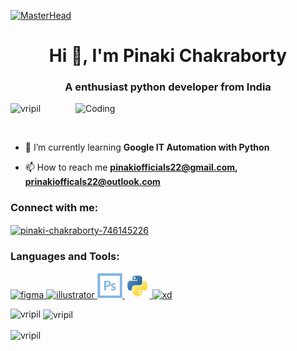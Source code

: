 [![MasterHead](https://mir-s3-cdn-cf.behance.net/project_modules/fs/54b6c068097599.5b50bca476b9b.gif)](https://github.com/VripiL)

<h1 align="center">Hi 👋, I'm Pinaki Chakraborty</h1>

<h3 align="center">A enthusiast python developer from India</h3>
<img align="right" alt="Coding" width="400" src="https://miro.medium.com/max/1400/1*vJjJ3Mdok6Rvxx85IIRqBQ.gif">


<p align="left"> <img src="https://komarev.com/ghpvc/?username=vripil&label=Profile%20views&color=0e75b6&style=flat" alt="vripil" /> </p>


<p align="left"> <a href="https://twitter.com/" target="blank"><img src="https://img.shields.io/twitter/follow/?logo=twitter&style=for-the-badge" alt="" /></a> </p>


- 🌱 I’m currently learning **Google IT Automation with Python**


- 📫 How to reach me **pinakiofficials22@gmail.com, prinakiofficals22@outlook.com**


<h3 align="left">Connect with me:</h3>

<p align="left">

<a href="https://linkedin.com/in/pinaki-chakraborty-746145226" target="blank"><img align="center" src="https://raw.githubusercontent.com/rahuldkjain/github-profile-readme-generator/master/src/images/icons/Social/linked-in-alt.svg" alt="pinaki-chakraborty-746145226" height="30" width="40" /></a>

</p>


<h3 align="left">Languages and Tools:</h3>

<p align="left"> <a href="https://www.figma.com/" target="_blank" rel="noreferrer"> <img src="https://www.vectorlogo.zone/logos/figma/figma-icon.svg" alt="figma" width="40" height="40"/> </a> <a href="https://www.adobe.com/in/products/illustrator.html" target="_blank" rel="noreferrer"> <img src="https://www.vectorlogo.zone/logos/adobe_illustrator/adobe_illustrator-icon.svg" alt="illustrator" width="40" height="40"/> </a> <a href="https://www.photoshop.com/en" target="_blank" rel="noreferrer"> <img src="https://raw.githubusercontent.com/devicons/devicon/master/icons/photoshop/photoshop-line.svg" alt="photoshop" width="40" height="40"/> </a> <a href="https://www.python.org" target="_blank" rel="noreferrer"> <img src="https://raw.githubusercontent.com/devicons/devicon/master/icons/python/python-original.svg" alt="python" width="40" height="40"/> </a> <a href="https://www.adobe.com/products/xd.html" target="_blank" rel="noreferrer"> <img src="https://cdn.worldvectorlogo.com/logos/adobe-xd.svg" alt="xd" width="40" height="40"/> </a> </p>


<p><img align="left" src="https://github-readme-stats.vercel.app/api/top-langs?username=vripil&show_icons=true&locale=en&layout=compact" alt="vripil" /></p>


<p>&nbsp;<img align="center" src="https://github-readme-stats.vercel.app/api?username=vripil&show_icons=true&locale=en" alt="vripil" /></p>


<p><img align="center" src="https://github-readme-streak-stats.herokuapp.com/?user=vripil&" alt="vripil" /></p>
